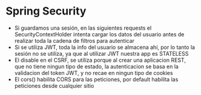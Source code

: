 # Spring Security

- Si guardamos una sesión, en las siguientes requests el SecurityContextHolder intenta cargar los datos del usuario antes de realizar toda la cadena de filtros para autenticar
- Si se utiliza JWT, toda la info del usuario se almacena ahí, por lo tanto la sesión no se utiliza, ya que al utilizar JWT nuestra app es STATELESS
- El disable en el CSRF, se utiliza porque al crear una aplicacion REST, que no tiene ningun tipo de estado, la autenticacion se basa en la validacion del token JWT, y no recae en ningun tipo de cookies
- El cors() habilita CORS para las peticiones, por default habilita las peticiones desde cualquier sitio


